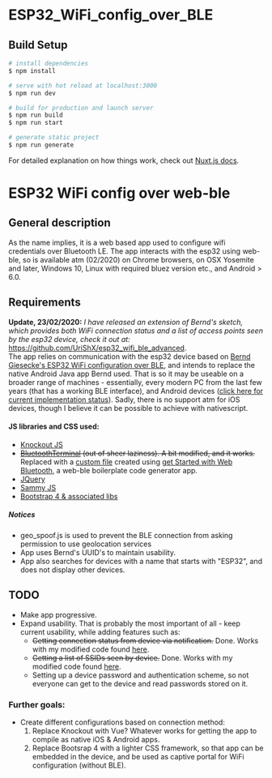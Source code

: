 # ESP32_WiFi_config_over_BLE

>

## Build Setup

```bash
# install dependencies
$ npm install

# serve with hot reload at localhost:3000
$ npm run dev

# build for production and launch server
$ npm run build
$ npm run start

# generate static project
$ npm run generate
```

For detailed explanation on how things work, check out [Nuxt.js docs](https://nuxtjs.org).

# ESP32 WiFi config over web-ble

## General description

As the name implies, it is a web based app used to configure wifi credentials over Bluetooth LE.
The app interacts with the esp32 using web-ble, so is available atm (02/2020) on Chrome browsers, on OSX Yosemite and later, Windows 10, Linux with required bluez version etc., and Android > 6.0.

## Requirements

**Update, 23/02/2020:** _I have released an extension of Bernd's sketch, which provides both WiFi connection status and a list of access points seen by the esp32 device, check it out at:_ https://github.com/UriShX/esp32_wifi_ble_advanced. \
The app relies on communication with the esp32 device based on [Bernd Giesecke's ESP32 WiFi configuration over BLE](https://desire.giesecke.tk/index.php/2018/04/06/esp32-wifi-setup-over-ble/), and intends to replace the native Android Java app Bernd used. That is so it may be useable on a broader range of machines - essentially, every modern PC from the last few years (that has a working BLE interface), and Android devices ([click here for current implementation status](https://github.com/WebBluetoothCG/web-bluetooth/blob/master/implementation-status.md)).
Sadly, there is no support atm for iOS devices, though I believe it can be possible to achieve with nativescript.

#### JS libraries and CSS used:

- [Knockout JS](https://knockoutjs.com/)
- ~~[BluetoothTerminal](https://github.com/loginov-rocks/bluetooth-terminal) (out of sheer laziness). A bit modified, and it works.~~ Replaced with a [custom file](https://github.com/UriShX/esp32_web-ble_wifi_config/blob/master/scripts/espconfig.js) created using [get Started with Web Bluetooth](https://beaufortfrancois.github.io/sandbox/web-bluetooth/generator/), a web-ble boilerplate code generator app.
- [JQuery](https://jquery.com/)
- [Sammy JS](http://sammyjs.org/)
- [Bootstrap 4 & associated libs](https://getbootstrap.com/)

##### _Notices_

- geo_spoof.js is used to prevent the BLE connection from asking permission to use geolocation services
- App uses Bernd's UUID's to maintain usability.
- App also searches for devices with a name that starts with "ESP32", and does not display other devices.

## TODO

- Make app progressive.
- Expand usability. That is probably the most important of all - keep current usability, while adding features such as:
  - ~~Getting connection status from device via notification.~~ Done. Works with my modified code found [here](https://github.com/UriShX/esp32_wifi_ble_advanced).
  - ~~Getting a list of SSIDs seen by device.~~ Done. Works with my modified code found [here](https://github.com/UriShX/esp32_wifi_ble_advanced).
  - Setting up a device password and authentication scheme, so not everyone can get to the device and read passwords stored on it.

### Further goals:

- Create different configurations based on connection method:
  1. Replace Knockout with Vue? Whatever works for getting the app to compile as native iOS & Android apps.
  2. Replace Bootsrap 4 with a lighter CSS framework, so that app can be embedded in the device, and be used as captive portal for WiFi configuration (without BLE).
